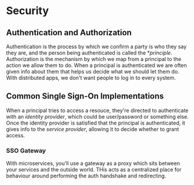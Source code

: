 # Security

## Authentication and Authorization

Authentication is the process by which we confirm a party is who they say they are, and the person being authenticated is called the **principle*. Authorization is the mechanism by which we map from a principal to the action we allow them to do. When a principal is authenticated we are often given info about them that helps us decide what we should let them do. With distributed apps, we don't want people to log in to every system.

## Common Single Sign-On Implementations

When a principal tries to access a resouce, they're directed to authenticate with an *identity provider*, which could be user/password or something else. Once the identity provider is satisfied that the principal is authenticated, it gives info to the *service provider*, allowing it to decide whether to grant access.

### SSO Gateway

With microservices, you'll use a gateway as a proxy which sits between your services and the outside world. THis acts as a centralized place for behaviour around performing the auth handshake and redirecting.

